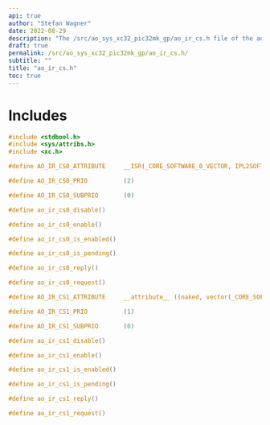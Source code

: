 ```yaml
---
api: true
author: "Stefan Wagner"
date: 2022-08-29
description: "The /src/ao_sys_xc32_pic32mk_gp/ao_ir_cs.h file of the ao real-time operating system."
draft: true
permalink: /src/ao_sys_xc32_pic32mk_gp/ao_ir_cs.h/ 
subtitle: ""
title: "ao_ir_cs.h"
toc: true
---
```


# Includes

```c
#include <stdbool.h>
#include <sys/attribs.h>
#include <xc.h>
```

```c
#define AO_IR_CS0_ATTRIBUTE     __ISR(_CORE_SOFTWARE_0_VECTOR, IPL2SOFT)
```

```c
#define AO_IR_CS0_PRIO          (2)
```

```c
#define AO_IR_CS0_SUBPRIO       (0)
```

```c
#define ao_ir_cs0_disable()
```

```c
#define ao_ir_cs0_enable()
```

```c
#define ao_ir_cs0_is_enabled()
```

```c
#define ao_ir_cs0_is_pending()
```

```c
#define ao_ir_cs0_reply()
```

```c
#define ao_ir_cs0_request()
```

```c
#define AO_IR_CS1_ATTRIBUTE     __attribute__ ((naked, vector(_CORE_SOFTWARE_1_VECTOR)
```

```c
#define AO_IR_CS1_PRIO          (1)
```

```c
#define AO_IR_CS1_SUBPRIO       (0)
```

```c
#define ao_ir_cs1_disable()
```

```c
#define ao_ir_cs1_enable()
```

```c
#define ao_ir_cs1_is_enabled()
```

```c
#define ao_ir_cs1_is_pending()
```

```c
#define ao_ir_cs1_reply()
```

```c
#define ao_ir_cs1_request()
```

